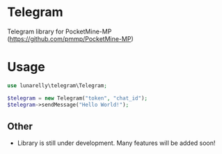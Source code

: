 # Telegram
Telegram library for PocketMine-MP (https://github.com/pmmp/PocketMine-MP)

# Usage
```php
use lunarelly\telegram\Telegram;

$telegram = new Telegram("token", "chat_id");
$telegram->sendMessage("Hello World!");
```

## Other
- Library is still under development. Many features will be added soon!